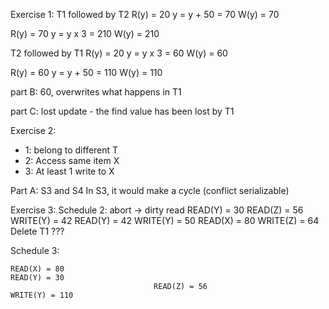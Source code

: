Exercise 1:
T1 followed by T2
R(y) = 20
y = y + 50 = 70
W(y) = 70

R(y) = 70
y = y x 3 = 210
W(y) = 210

T2 followed by T1
R(y) = 20
y = y x 3 = 60
W(y) = 60

R(y) = 60
y = y + 50 = 110
W(y) = 110

part B: 60, overwrites what happens in T1

part C: lost update - the find value has been lost by T1

Exercise 2:
- 1: belong to different T
- 2: Access same item X
- 3: At least 1 write to X

Part A: S3 and S4
In S3, it would make a cycle (conflict serializable)

Exercise 3:
Schedule 2: abort -> dirty read
READ(Y) = 30
READ(Z) = 56
WRITE(Y) = 42
READ(Y) = 42
WRITE(Y) = 50
READ(X) = 80
WRITE(Z) = 64
Delete T1 ???

Schedule 3:
```
READ(X) = 80
READ(Y) = 30 
							    READ(Z) = 56
WRITE(Y) = 110

```

